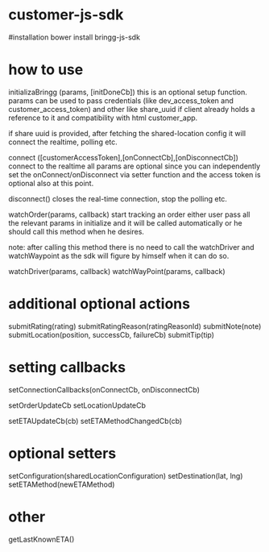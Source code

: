# customer-js-sdk

#installation
bower install bringg-js-sdk


# how to use
initializaBringg (params, [initDoneCb])
this is an optional setup function. params can be used to pass credentials (like dev_access_token and customer_access_token) and other like share_uuid if client already holds a reference to it and compatibility with html customer_app.

if share uuid is provided, after fetching the shared-location config it will connect the realtime, polling etc.

connect ([customerAccessToken],[onConnectCb],[onDisconnectCb])
connect to the realtime
all params are optional since you can independently set the onConnect/onDisconnect via setter function and the access token is optional also at this point.

disconnect()
closes the real-time connection, stop the polling etc.

watchOrder(params, callback)
start tracking an order
either user pass all the relevant params in initialize and it will be called automatically or he should call this method when he desires.

note: after calling this method there is no need to call the watchDriver and watchWaypoint as the sdk will figure by himself when it can do so.

watchDriver(params, callback)
watchWayPoint(params, callback)

# additional optional actions

submitRating(rating)
submitRatingReason(ratingReasonId)
submitNote(note)
submitLocation(position, successCb, failureCb)
submitTip(tip)

# setting callbacks
setConnectionCallbacks(onConnectCb, onDisconnectCb)

setOrderUpdateCb
setLocationUpdateCb

setETAUpdateCb(cb)
setETAMethodChangedCb(cb)

# optional setters
setConfiguration(sharedLocationConfiguration)
setDestination(lat, lng)
setETAMethod(newETAMethod)

# other
getLastKnownETA()